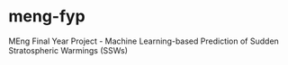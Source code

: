 # meng-fyp
MEng Final Year Project - Machine Learning-based Prediction of Sudden Stratospheric Warmings (SSWs)
